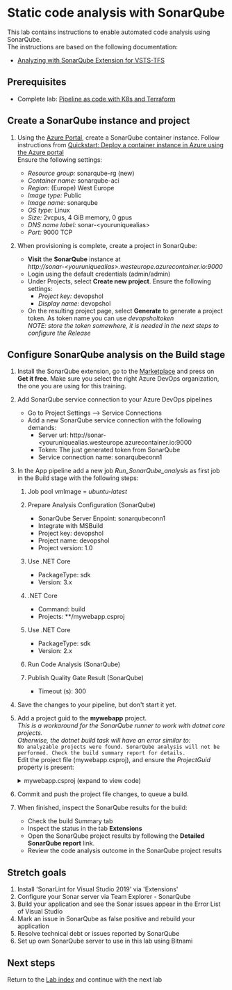 # Static code analysis with SonarQube

This lab contains instructions to enable automated code analysis using SonarQube.\
The instructions are based on the following documentation:

- [Analyzing with SonarQube Extension for VSTS-TFS](https://docs.sonarqube.org/display/SCAN/Analyzing+with+SonarQube+Extension+for+VSTS-TFS)

## Prerequisites

- Complete lab: [Pipeline as code with K8s and Terraform](https://dev.azure.com/thx1139/_git/workshop1?path=%2FREADME.md)

## Create a SonarQube instance and project

1. Using the [Azure Portal](https://portal.azure.com), create a SonarQube container instance. Follow instructions from
[Quickstart: Deploy a container instance in Azure using the Azure portal](https://docs.microsoft.com/azure/container-instances/container-instances-quickstart-portal)\
Ensure the following settings:
   - *Resource group:* sonarqube-rg (new)
   - *Container name:* sonarqube-aci
   - *Region:* (Europe) West Europe
   - *Image type:* Public
   - *Image name:* sonarqube
   - *OS type:* Linux
   - *Size:* 2vcpus, 4 GiB memory, 0 gpus
   - *DNS name label:* sonar-\<youruniquealias>
   - *Port:* 9000 TCP

1. When provisioning is complete, create a project in SonarQube:
   - **Visit** the **SonarQube** instance at\
*http:\//sonar-\<youruniquealias>\.westeurope.azurecontainer.io:9000*
   - Login using the default credentials (admin/admin) 
   - Under Projects, select **Create new project**. Ensure the following settings:
     - *Project key:* devopshol
     - *Display name:* devopshol
   - On the resulting project page, select **Generate** to generate a project token. As token name you can use *devopsholtoken* \
*NOTE: store the token somewhere, it is needed in the next steps to configure the Release*

## Configure SonarQube analysis on the Build stage

1. Install the SonarQube extension, go to the [Marketplace](https://marketplace.visualstudio.com/items?itemName=SonarSource.sonarqube) and press on **Get it free**. Make sure you select the right Azure DevOps organization, the one you are using for this training.

1. Add SonarQube service connection to your Azure DevOps pipelines
    - Go to Project Settings --> Service Connections
    - Add a new SonarQube service connection with the following demands:
       * Server url: http://sonar-\<youruniquealias.westeurope.azurecontainer.io:9000
       * Token: The just generated token from SonarQube
       * Service connection name: sonarqubeconn1

1. In the App pipeline add a new job *Run_SonarQube_analysis* as first job in the Build stage with the following steps:
    1. Job pool vmImage = *ubuntu-latest*

    1.  Prepare Analysis Configuration (SonarQube)
        * SonarQube Server Enpoint: sonarqubeconn1
        * Integrate with MSBuild
        * Project key: devopshol
        * Project name: devopshol
        * Project version: 1.0

    1. Use .NET Core
        * PackageType: sdk
        * Version: 3.x

    1. .NET Core
        * Command: build
        * Projects: **/mywebapp.csproj

    1. Use .NET Core
        * PackageType: sdk
        * Version: 2.x

    1. Run Code Analysis (SonarQube)

    1. Publish Quality Gate Result (SonarQube)
        * Timeout (s): 300

1. Save the changes to your pipeline, but don't start it yet.

1. Add a project guid to the **mywebapp** project.\
*This is a workaround for the SonarQube runner to work with dotnet core projects.\
Otherwise, the dotnet build task will have an error similar to:*\
```No analyzable projects were found. SonarQube analysis will not be performed. Check the build summary report for details.```\
Edit the project file (mywebapp.csproj), and ensure the *ProjectGuid* property is present:

   <details><summary>mywebapp.csproj (expand to view code)</summary>

    ```xml
    <PropertyGroup>
        <ProjectGuid>c1182fc3-8c56-4d10-b550-965843e9e9b4</ProjectGuid>
    </PropertyGroup>
    ```
    </details>

1. Commit and push the project file changes, to queue a build.

1. When finished, inspect the SonarQube results for the build:
   - Check the build Summary tab
   - Inspect the status in the tab **Extensions**
   - Open the SonarQube project results by following the **Detailed SonarQube report** link. 
   - Review the code analysis outcome in the SonarQube project results

## Stretch goals

1. Install 'SonarLint for Visual Studio 2019' via 'Extensions'
2. Configure your Sonar server via Team Explorer - SonarQube
3. Build your application and see the Sonar issues appear in the Error List of Visual Studio
4. Mark an issue in SonarQube as false positive and rebuild your application
5. Resolve technical debt or issues reported by SonarQube
6. Set up own SonarQube server to use in this lab using Bitnami

## Next steps
Return to the [Lab index](../README.md) and continue with the next lab